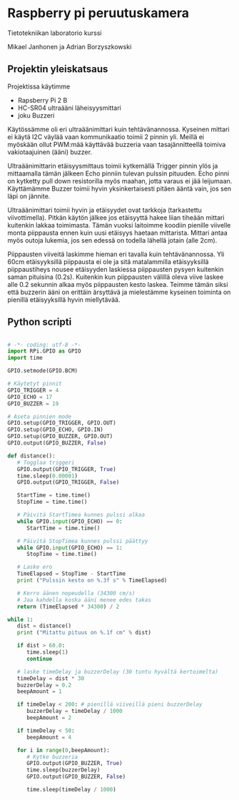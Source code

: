 # Raspberry pi peruutuskamera

Tietotekniikan laboratorio kurssi

Mikael Janhonen ja Adrian Borzyszkowski

## Projektin yleiskatsaus

Projektissa käytimme

* Rapsberry Pi 2 B
* HC-SR04 ultraääni läheisyysmittari
* joku Buzzeri

Käytössämme oli eri ultraäänimittari kuin tehtävänannossa. Kyseinen mittari ei käytä I2C väylää vaan kommunikaatio toimii 2 pinnin yli. Meillä ei myöskään ollut PWM:mää käyttävää buzzeria vaan tasajännitteellä toimiva vakiotaajuinen (ääni) buzzer.

Ultraäänimittarin etäisyysmittaus toimii kytkemällä Trigger pinnin ylös ja mittaamalla tämän jälkeen Echo pinniin tulevan pulssin pituuden. Echo pinni on kytketty pull down resistorilla myös maahan, jotta varaus ei jää leijumaan. Käyttämämme Buzzer toimii hyvin yksinkertaisesti pitäen ääntä vain, jos sen läpi on jännite.

Ultraäänimittari toimii hyvin ja etäisyydet ovat tarkkoja (tarkastettu viivottimella). Pitkän käytön jälkee jos etäisyyttä hakee liian tiheään mittari kuitenkin lakkaa toimimasta. Tämän vuoksi laitoimme koodiin pienille viivelle monta piippausta ennen kuin uusi etäisyys haetaan mittarista. Mittari antaa myös outoja lukemia, jos sen edessä on todella lähellä jotain (alle 2cm).

Piippausten viiveitä laskimme hieman eri tavalla kuin tehtävänannossa. Yli 60cm etäisyyksillä piippausta ei ole ja sitä matalammilla etäisyyksillä piippaustiheys nousee etäisyyden laskiessa piippausten pysyen kuitenkin saman pituisina (0.2s). Kuitenkin kun piippausten välillä oleva viive laskee alle 0.2 sekunnin alkaa myös piippausten kesto laskea. Teimme tämän siksi että buzzerin ääni on erittäin ärsyttävä ja mielestämme kyseinen toiminta on pienillä etäisyyksillä hyvin miellytävää.

## Python scripti

```Python

# -*- coding: utf-8 -*-
import RPi.GPIO as GPIO
import time

GPIO.setmode(GPIO.BCM)

# Käytetyt pinnit
GPIO_TRIGGER = 4
GPIO_ECHO = 17
GPIO_BUZZER = 19

# Aseta pinnien mode
GPIO.setup(GPIO_TRIGGER, GPIO.OUT)
GPIO.setup(GPIO_ECHO, GPIO.IN)
GPIO.setup(GPIO_BUZZER, GPIO.OUT)
GPIO.output(GPIO_BUZZER, False)

def distance():
   # Togglaa triggeri
   GPIO.output(GPIO_TRIGGER, True)
   time.sleep(0.00001)
   GPIO.output(GPIO_TRIGGER, False)

   StartTime = time.time()
   StopTime = time.time()

   # Päivitä StartTimea kunnes pulssi alkaa
   while GPIO.input(GPIO_ECHO) == 0:
      StartTime = time.time()

   # Päivitä StopTimea kunnes pulssi päättyy
   while GPIO.input(GPIO_ECHO) == 1:
      StopTime = time.time()

   # Laske ero
   TimeElapsed = StopTime - StartTime
   print ("Pulssin kesto on %.3f s" % TimeElapsed)

   # Kerro äänen nopeudella (34300 cm/s)
   # Jaa kahdella koska ääni menee edes takas
   return (TimeElapsed * 34300) / 2

while 1:
   dist = distance()
   print ("Mitattu pituus on %.1f cm" % dist)

   if dist > 60.0:
      time.sleep(1)
      continue

   # laske timeDelay ja buzzerDelay (30 tuntu hyvältä kertoimelta)
   timeDelay = dist * 30
   buzzerDelay = 0.2
   beepAmount = 1

   if timeDelay < 200: # pienillä viiveillä pieni buzzerDelay
      buzzerDelay = timeDelay / 1000
      beepAmount = 2

   if timeDelay < 50:
      beepAmount = 4

   for i in range(0,beepAmount):
      # Kytke buzzeria
      GPIO.output(GPIO_BUZZER, True)
      time.sleep(buzzerDelay)
      GPIO.output(GPIO_BUZZER, False)

      time.sleep(timeDelay / 1000)

```
